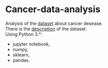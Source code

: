 # Cancer-data-analysis
Analysis of the <a href="https://archive.ics.uci.edu/ml/machine-learning-databases/breast-cancer-wisconsin/breast-cancer-wisconsin.data">dataset</a> about cancer desease. <br>
There is the <a href="https://archive.ics.uci.edu/ml/machine-learning-databases/breast-cancer-wisconsin/">description</a> of the dataset.<br>
Using Python 3.*:
<ul>
<li>jupyter notebook,</li>
<li>numpy,</li>
<li>sklearn,</li> 
<li>pandas.</li>
</ul>
